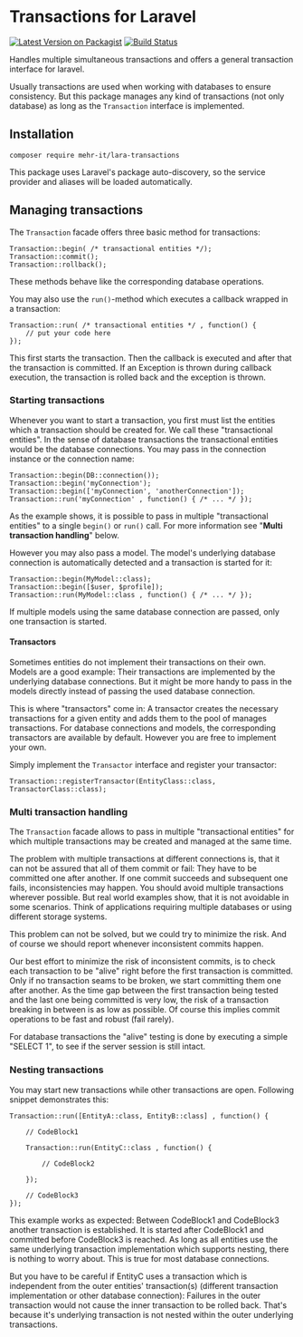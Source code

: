 # Transactions for Laravel
[![Latest Version on Packagist](https://img.shields.io/packagist/v/mehr-it/lara-transactions.svg?style=flat-square)](https://packagist.org/packages/mehr-it/lara-transactions)
[![Build Status](https://travis-ci.org/mehr-it/lara-transactions.svg?branch=master)](https://travis-ci.org/mehr-it/lara-transactions)

Handles multiple simultaneous transactions and offers a general transaction interface for laravel.

Usually transactions are used when working with databases to ensure consistency. But this package
manages any kind of transactions (not only database) as long as the `Transaction`
interface is implemented.

 
## Installation

    composer require mehr-it/lara-transactions
	
This package uses Laravel's package auto-discovery, so the service provider and aliases will 
be loaded automatically.
	
	
## Managing transactions

The `Transaction` facade offers three basic method for transactions:

	Transaction::begin( /* transactional entities */);
	Transaction::commit();
	Transaction::rollback();
	
These methods behave like the corresponding database operations.

You may also use the `run()`-method which executes a callback wrapped in a transaction:

	Transaction::run( /* transactional entities */ , function() {
		// put your code here
	});
	
This first starts the transaction. Then the callback is executed and after that the transaction is
committed. If an Exception is thrown during callback execution, the transaction is rolled back and 
the exception is thrown.


### Starting transactions
Whenever you want to start a transaction, you first must list the entities which a transaction should
be created for. We call these "transactional entities". In the sense of database transactions the
transactional entities would be the database connections. You may pass in the connection instance or
the connection name:

	Transaction::begin(DB::connection());
	Transaction::begin('myConnection');
	Transaction::begin(['myConnection', 'anotherConnection']);
	Transaction::run('myConnection' , function() { /* ... */ });
	
As the example shows, it is possible to pass in multiple "transactional entities" to a single `begin()`
or `run()` call. For more information see "**Multi transaction handling**" below.
	
However you may also pass a model. The model's underlying database connection is automatically
detected and a transaction is started for it:
	
	Transaction::begin(MyModel::class);
	Transaction::begin([$user, $profile]);
	Transaction::run(MyModel::class , function() { /* ... */ });
	
If multiple models using the same database connection are passed, only one transaction is started.

#### Transactors
Sometimes entities do not implement their transactions on their own. Models are a good example: Their 
transactions are implemented by the underlying database connections. But it might be more handy to pass
in the models directly instead of passing the used database connection.
 
This is where "transactors" come in: A transactor creates the necessary transactions for a given
entity and adds them to the pool of manages transactions. For database connections and models, the
corresponding transactors are available by default. However you are free to implement your own.

Simply implement the `Transactor` interface and register your transactor:

	Transaction::registerTransactor(EntityClass::class, TransactorClass::class);
	

### Multi transaction handling

The `Transaction` facade allows to pass in multiple "transactional entities" for which multiple
transactions may be created and managed at the same time.

The problem with multiple transactions at different connections is, that it can not be assured that all of them commit or fail:
They have to be committed one after another. If one commit succeeds and subsequent one fails,
inconsistencies may happen. You should avoid multiple transactions wherever possible. But real world
examples show, that it is not avoidable in some scenarios. Think of applications requiring multiple
databases or using different storage systems.

This problem can not be solved, but we could try to minimize the risk. And of course we should report
whenever inconsistent commits happen.

Our best effort to minimize the risk of inconsistent commits, is to check each transaction to be
"alive" right before the first transaction is committed. Only if no transaction seams to be broken,
we start committing them one after another. As the time gap between the first transaction being
tested and the last one being committed is very low, the risk of a transaction breaking in between
is as low as possible. Of course this implies commit operations to be fast and robust (fail rarely).

For database transactions the "alive" testing is done by executing a simple "SELECT 1", to see if
the server session is still intact.


### Nesting transactions

You may start new transactions while other transactions are open. Following snippet demonstrates this:


	Transaction::run([EntityA::class, EntityB::class] , function() {
		
		// CodeBlock1
		
		Transaction::run(EntityC::class , function() {
			
			// CodeBlock2
			
		});
		
		// CodeBlock3
	});
	
This example works as expected: Between CodeBlock1 and CodeBlock3 another transaction is established.
It is started after CodeBlock1 and committed before CodeBlock3 is reached. As long as all entities use
the same underlying transaction implementation which supports nesting, there is nothing to worry about.
This is true for most database connections. 

But you have to be careful if EntityC uses a transaction which is independent from the outer entities'
transaction(s) (different transaction implementation or other database connection): Failures in the
outer transaction would not cause the inner transaction to be rolled back. That's because it's
underlying transaction is not nested within the outer underlying transactions.
